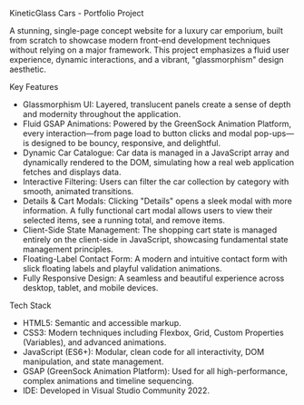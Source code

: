 KineticGlass Cars - Portfolio Project

A stunning, single-page concept website for a luxury car emporium, built from scratch to showcase modern front-end development techniques without relying on a major framework. This project emphasizes a fluid user experience, dynamic interactions, and a vibrant, "glassmorphism" design aesthetic.

Key Features

*   Glassmorphism UI: Layered, translucent panels create a sense of depth and modernity throughout the application.
*   Fluid GSAP Animations: Powered by the GreenSock Animation Platform, every interaction—from page load to button clicks and modal pop-ups—is designed to be bouncy, responsive, and delightful.
*   Dynamic Car Catalogue: Car data is managed in a JavaScript array and dynamically rendered to the DOM, simulating how a real web application fetches and displays data.
*   Interactive Filtering: Users can filter the car collection by category with smooth, animated transitions.
*   Details & Cart Modals: Clicking "Details" opens a sleek modal with more information. A fully functional cart modal allows users to view their selected items, see a running total, and remove items.
*   Client-Side State Management: The shopping cart state is managed entirely on the client-side in JavaScript, showcasing fundamental state management principles.
*   Floating-Label Contact Form: A modern and intuitive contact form with slick floating labels and playful validation animations.
*   Fully Responsive Design: A seamless and beautiful experience across desktop, tablet, and mobile devices.

Tech Stack

*   HTML5: Semantic and accessible markup.
*   CSS3: Modern techniques including Flexbox, Grid, Custom Properties (Variables), and advanced animations.
*   JavaScript (ES6+): Modular, clean code for all interactivity, DOM manipulation, and state management.
*   GSAP (GreenSock Animation Platform): Used for all high-performance, complex animations and timeline sequencing.
*   IDE: Developed in Visual Studio Community 2022.


